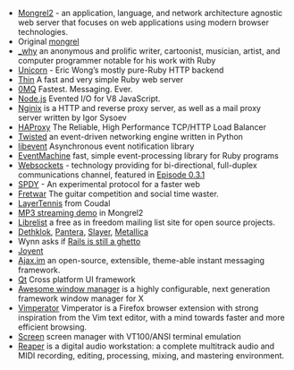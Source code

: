 * [Mongrel2](http://mongrel2.org/home) - an application, language, and network architecture agnostic web server that focuses on web applications using modern browser technologies.
* Original [mongrel](http://rubygems.org/gems/mongrel)
* [_why](http://en.wikipedia.org/wiki/Why_the_lucky_stiff) an anonymous and prolific writer, cartoonist, musician, artist, and computer programmer notable for his work with Ruby
* [Unicorn](http://unicorn.bogomips.org/) - Eric Wong’s mostly pure-Ruby HTTP backend
* [Thin](http://code.macournoyer.com/thin/) A fast and very simple Ruby web server
* [0MQ](http://www.zeromq.org/) Fastest. Messaging. Ever.
* [Node.js](http://nodejs.org/) Evented I/O for V8 JavaScript.
* [Nginix](http://nginx.org/en/) is a HTTP and reverse proxy server, as well as a mail proxy server written by Igor Sysoev
* [HAProxy](http://haproxy.1wt.eu/) The Reliable, High Performance TCP/HTTP Load Balancer
* [Twisted](http://twistedmatrix.com/trac/) an event-driven networking engine written in Python
* [libevent](http://monkey.org/~provos/libevent/) Asynchronous event notification library
* [EventMachine](http://rubyeventmachine.com/) fast, simple event-processing library for Ruby programs
* [Websockets](http://en.wikipedia.org/wiki/WebSockets) - technology providing for bi-directional, full-duplex communications channel, featured in [Episode 0.3.1](http://wynn.fm/031)
* [SPDY](http://www.chromium.org/spdy/spdy-whitepaper) - An experimental protocol for a faster web
* [Fretwar](http://fretwar.com/) The guitar competition and social time waster.
* [LayerTennis](http://www.layertennis.com/) from Coudal
* [MP3 streaming demo](http://mongrel2.org/doc/tip/docs/manual/book.wiki#x1-760005.6) in Mongrel2
* [Librelist](http://librelist.com/) a free as in freedom mailing list site for open source projects.
* [Dethklok](http://en.wikipedia.org/wiki/Dethklok), [Pantera](http://en.wikipedia.org/wiki/Pantera), [Slayer](http://en.wikipedia.org/wiki/Slayer), [Metallica](http://en.wikipedia.org/wiki/Metallica)
* Wynn asks if [Rails is still a ghetto](http://zedshaw.com/rants/rails_is_a_ghetto.html)
* [Joyent](http://www.joyent.com/)
* [Ajax.im](http://ajaxim.com/) an open-source, extensible, theme-able instant messaging framework.
* [Qt](http://qt.nokia.com/products/) Cross platform UI framework
* [Awesome window manager](http://awesome.naquadah.org/) is a highly configurable, next generation framework window manager for X
* [Vimperator](http://vimperator.org/vimperator) Vimperator is a Firefox browser extension with strong inspiration from the Vim text editor, with a mind towards faster and more efficient browsing.
* [Screen](http://www.manpagez.com/man/1/screen/) screen manager with VT100/ANSI terminal emulation
* [Reaper](http://www.reaper.fm/) is a digital audio workstation: a complete multitrack audio and MIDI recording, editing, processing, mixing, and mastering environment.